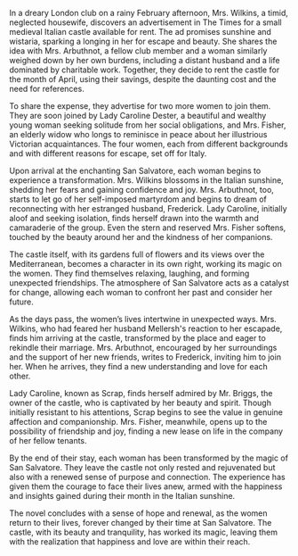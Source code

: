In a dreary London club on a rainy February afternoon, Mrs. Wilkins, a timid, neglected housewife, discovers an advertisement in The Times for a small medieval Italian castle available for rent. The ad promises sunshine and wistaria, sparking a longing in her for escape and beauty. She shares the idea with Mrs. Arbuthnot, a fellow club member and a woman similarly weighed down by her own burdens, including a distant husband and a life dominated by charitable work. Together, they decide to rent the castle for the month of April, using their savings, despite the daunting cost and the need for references.

To share the expense, they advertise for two more women to join them. They are soon joined by Lady Caroline Dester, a beautiful and wealthy young woman seeking solitude from her social obligations, and Mrs. Fisher, an elderly widow who longs to reminisce in peace about her illustrious Victorian acquaintances. The four women, each from different backgrounds and with different reasons for escape, set off for Italy.

Upon arrival at the enchanting San Salvatore, each woman begins to experience a transformation. Mrs. Wilkins blossoms in the Italian sunshine, shedding her fears and gaining confidence and joy. Mrs. Arbuthnot, too, starts to let go of her self-imposed martyrdom and begins to dream of reconnecting with her estranged husband, Frederick. Lady Caroline, initially aloof and seeking isolation, finds herself drawn into the warmth and camaraderie of the group. Even the stern and reserved Mrs. Fisher softens, touched by the beauty around her and the kindness of her companions.

The castle itself, with its gardens full of flowers and its views over the Mediterranean, becomes a character in its own right, working its magic on the women. They find themselves relaxing, laughing, and forming unexpected friendships. The atmosphere of San Salvatore acts as a catalyst for change, allowing each woman to confront her past and consider her future.

As the days pass, the women’s lives intertwine in unexpected ways. Mrs. Wilkins, who had feared her husband Mellersh's reaction to her escapade, finds him arriving at the castle, transformed by the place and eager to rekindle their marriage. Mrs. Arbuthnot, encouraged by her surroundings and the support of her new friends, writes to Frederick, inviting him to join her. When he arrives, they find a new understanding and love for each other.

Lady Caroline, known as Scrap, finds herself admired by Mr. Briggs, the owner of the castle, who is captivated by her beauty and spirit. Though initially resistant to his attentions, Scrap begins to see the value in genuine affection and companionship. Mrs. Fisher, meanwhile, opens up to the possibility of friendship and joy, finding a new lease on life in the company of her fellow tenants.

By the end of their stay, each woman has been transformed by the magic of San Salvatore. They leave the castle not only rested and rejuvenated but also with a renewed sense of purpose and connection. The experience has given them the courage to face their lives anew, armed with the happiness and insights gained during their month in the Italian sunshine.

The novel concludes with a sense of hope and renewal, as the women return to their lives, forever changed by their time at San Salvatore. The castle, with its beauty and tranquility, has worked its magic, leaving them with the realization that happiness and love are within their reach.
